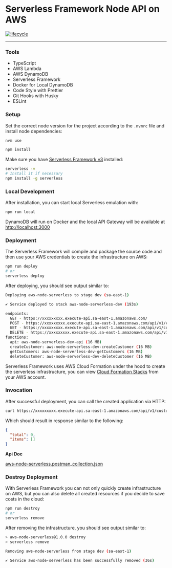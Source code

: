# Serverless Framework Node API on AWS
[![lifecycle](https://img.shields.io/badge/lifecycle-experimental-orange.svg)](https://www.tidyverse.org/lifecycle/#experimental)

---

### Tools

- TypeScript
- AWS Lambda
- AWS DynamoDB
- Serverless Framework
- Docker for Local DynamoDB
- Code Style with Prettier
- Git Hooks with Husky
- ESLint

### Setup

Set the correct node version for the project according to the `.nvmrc` file 
and install node dependencies:

```bash
nvm use
```

```bash
npm install
```

Make sure you have [Serverless Framework v3](https://www.npmjs.com/package/serverless) installed:
```bash
serverless -v
# Install it if necessary
npm install -g serverless
```

### Local Development
After installation, you can start local Serverless emulation with:

```bash
npm run local
```
DynamoDB will run on Docker and the local API Gateway will be available at [http://localhost:3000]()

### Deployment
The Serverless Framework will compile and package the source code and then use your AWS credentials to create the infrastructure on AWS:

```bash
npm run deploy
# or
serverless deploy
```

After deploying, you should see output similar to:

```bash
Deploying aws-node-serverless to stage dev (sa-east-1)

✔ Service deployed to stack aws-node-serverless-dev (193s)

endpoints:
  GET - https://xxxxxxxxx.execute-api.sa-east-1.amazonaws.com/
  POST - https://xxxxxxxxx.execute-api.sa-east-1.amazonaws.com/api/v1/customers
  GET - https://xxxxxxxxx.execute-api.sa-east-1.amazonaws.com/api/v1/customers
  DELETE - https://xxxxxxxxx.execute-api.sa-east-1.amazonaws.com/api/v1/customers/{email}
functions:
  api: aws-node-serverless-dev-api (16 MB)
  createCustomer: aws-node-serverless-dev-createCustomer (16 MB)
  getCustomers: aws-node-serverless-dev-getCustomers (16 MB)
  deleteCustomer: aws-node-serverless-dev-deleteCustomer (16 MB)
```
Serverless Framework uses AWS Cloud Formation under the hood to create the serverless infrastructure,
you can view [Cloud Formation Stacks](https://sa-east-1.console.aws.amazon.com/cloudformation/home) from your AWS account.

### Invocation

After successful deployment, you can call the created application via HTTP:

```bash
curl https://xxxxxxxxx.execute-api.sa-east-1.amazonaws.com/api/v1/customers
```

Which should result in response similar to the following:

```json
{
  "total": 0,
  "items": []
}
```

**Api Doc** 

[aws-node-serverless.postman_collection.json](apiDoc%2Faws-node-serverless.postman_collection.json)

### Destroy Deployment
With Serverless Framework you can not only quickly create infrastructure on AWS, but you can also delete all created resources if you decide to save costs in the cloud:
```bash
npm run destroy
# or
serverless remove
```
After removing the infrastructure, you should see output similar to:

```bash
> aws-node-serverless@1.0.0 destroy
> serverless remove

Removing aws-node-serverless from stage dev (sa-east-1)

✔ Service aws-node-serverless has been successfully removed (36s)
```